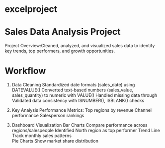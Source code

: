 # excelproject
# Sales Data Analysis Project
Project Overview:Cleaned, analyzed, and visualized sales data to identify key trends, top performers, and growth opportunities.
# Workflow
1. Data Cleaning
Standardized date formats (sales_date) using DATEVALUE()
Converted text-based numbers (sales_value, sales_quantity) to numeric with VALUE()
Handled missing data through
Validated data consistency with ISNUMBER(), ISBLANK() checks

2. Key Analysis
Performance Metrics:
Top regions by revenue 
Channel performance 
Salesperson rankings 

3. Dashboard Visualization
Bar Charts	Compare performance across regions/salespeople	Identified North region as top performer
Trend Line	Track monthly sales patterns	
Pie Charts	Show market share distribution	
